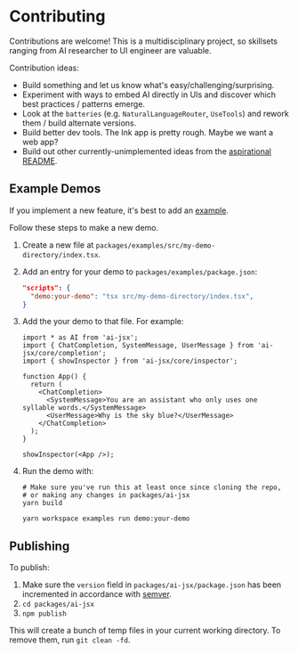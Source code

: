 # Contributing

Contributions are welcome! This is a multidisciplinary project, so skillsets ranging from AI researcher to UI engineer are valuable.

Contribution ideas:

- Build something and let us know what's easy/challenging/surprising.
- Experiment with ways to embed AI directly in UIs and discover which best practices / patterns emerge.
- Look at the `batteries` (e.g. `NaturalLanguageRouter`, `UseTools`) and rework them / build alternate versions.
- Build better dev tools. The Ink app is pretty rough. Maybe we want a web app?
- Build out other currently-unimplemented ideas from the [aspirational README](https://github.com/fixie-ai/ai-jsx/blob/main/docs/internal/aspirational-readme.md).

## Example Demos

If you implement a new feature, it's best to add an [example](https://github.com/fixie-ai/ai-jsx/tree/main/packages/examples/src).

Follow these steps to make a new demo.

1. Create a new file at `packages/examples/src/my-demo-directory/index.tsx`.
1. Add an entry for your demo to `packages/examples/package.json`:

   ```json
   "scripts": {
     "demo:your-demo": "tsx src/my-demo-directory/index.tsx",
   }

   ```

1. Add the your demo to that file. For example:

   ```tsx
   import * as AI from 'ai-jsx';
   import { ChatCompletion, SystemMessage, UserMessage } from 'ai-jsx/core/completion';
   import { showInspector } from 'ai-jsx/core/inspector';

   function App() {
     return (
       <ChatCompletion>
         <SystemMessage>You are an assistant who only uses one syllable words.</SystemMessage>
         <UserMessage>Why is the sky blue?</UserMessage>
       </ChatCompletion>
     );
   }

   showInspector(<App />);
   ```

1. Run the demo with:

   ```
   # Make sure you've run this at least once since cloning the repo,
   # or making any changes in packages/ai-jsx
   yarn build

   yarn workspace examples run demo:your-demo
   ```

## Publishing

To publish:

1. Make sure the `version` field in `packages/ai-jsx/package.json` has been incremented in accordance with [semver](https://semver.org/).
1. `cd packages/ai-jsx`
1. `npm publish`

This will create a bunch of temp files in your current working directory. To remove them, run `git clean -fd`.
